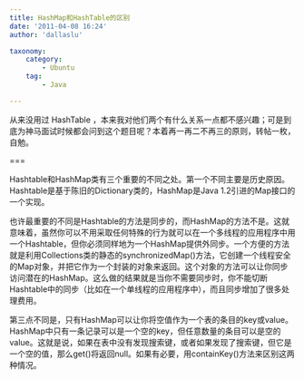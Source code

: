 ```yaml
---
title: HashMap和HashTable的区别
date: '2011-04-08 16:24'
author: 'dallaslu'

taxonomy:
    category:
        - Ubuntu
    tag:
        - Java

---
```

从来没用过 HashTable ，本来我对他们两个有什么关系一点都不感兴趣；可是到底为神马面试时候都会问到这个题目呢？本着再一再二不再三的原则，转帖一枚，自勉。

===

Hashtable和HashMap类有三个重要的不同之处。第一个不同主要是历史原因。Hashtable是基于陈旧的Dictionary类的，HashMap是Java 1.2引进的Map接口的一个实现。

也许最重要的不同是Hashtable的方法是同步的，而HashMap的方法不是。这就意味着，虽然你可以不用采取任何特殊的行为就可以在一个多线程的应用程序中用一个Hashtable，但你必须同样地为一个HashMap提供外同步。一个方便的方法就是利用Collections类的静态的synchronizedMap()方法，它创建一个线程安全的Map对象，并把它作为一个封装的对象来返回。这个对象的方法可以让你同步访问潜在的HashMap。这么做的结果就是当你不需要同步时，你不能切断Hashtable中的同步（比如在一个单线程的应用程序中），而且同步增加了很多处理费用。

第三点不同是，只有HashMap可以让你将空值作为一个表的条目的key或value。HashMap中只有一条记录可以是一个空的key，但任意数量的条目可以是空的value。这就是说，如果在表中没有发现搜索键，或者如果发现了搜索键，但它是一个空的值，那么get()将返回null。如果有必要，用containKey()方法来区别这两种情况。
